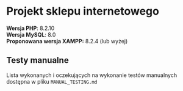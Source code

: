 # Projekt sklepu internetowego

**Wersja PHP**: 8.2.10  
**Wersja MySQL**: 8.0  
**Proponowana wersja XAMPP:** 8.2.4 (lub wyżej)  

## Testy manualne

Lista wykonanych i oczekujących na wykonanie testów manualnych dostępna w pliku `MANUAL_TESTING.md`